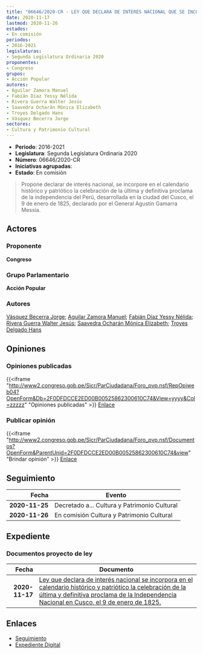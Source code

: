 ```yaml
---
title: "06646/2020-CR - LEY QUE DECLARA DE INTERÉS NACIONAL QUE SE INCORPORE EN EL CALENDARIO HISTÓRICO Y PATRIÓTICO LA CELEBERACIÓN DE LA ÚLTIMA Y DEFINITIVA PROCLAMA DE LA INDEPENDENCIA NACIONAL DESARROLLADA EN LA CIUDAD DEL CUSCO, EL 9 DE ENERO DE 1825"
date: 2020-11-17
lastmod: 2020-11-26
estados:
- En comisión
periodos:
- 2016-2021
legislaturas:
- Segunda Legislatura Ordinaria 2020
proponentes:
- Congreso
grupos:
- Acción Popular
autores:
- Aguilar Zamora Manuel
- Fabián Díaz Yessy Nélida
- Rivera Guerra Walter Jesús
- Saavedra Ocharán Mónica Elizabeth
- Troyes Delgado Hans
- Vásquez Becerra Jorge
sectores:
- Cultura y Patrimonio Cultural
---
```

- **Periodo**: 2016-2021
- **Legislatura**: Segunda Legislatura Ordinaria 2020
- **Número**: 06646/2020-CR
- **Iniciativas agrupadas**: 
- **Estado**: En comisión

> Propone declarar de interés nacional, se incorpore en el calendario histórico y patriótico la celebración de la última y definitiva proclama de la independencia del Perú, desarrollada en la ciudad del Cusco, el 9 de enero de 1825, declarado por el General Agustín Gamarra Messìa.


## Actores

### Proponente

**Congreso**

### Grupo Parlamentario

**Acción Popular**

### Autores

[Vásquez Becerra Jorge](mailto:mailto:jvasquezb@congreso.gob.pe); [Aguilar Zamora Manuel](mailto:mailto:maguilarz@congreso.gob.pe); [Fabián Díaz Yessy Nélida](mailto:mailto:yfabian@congreso.gob.pe); [Rivera Guerra Walter Jesús](mailto:mailto:wriverag@congreso.gob.pe); [Saavedra Ocharán Mónica Elizabeth](mailto:mailto:msaavedra@congreso.gob.pe); [Troyes Delgado Hans](mailto:mailto:htroyes@congreso.gob.pe)

## Opiniones

### Opiniones publicadas

{{<iframe "http://www2.congreso.gob.pe/Sicr/ParCiudadana/Foro_pvp.nsf/RepOpiweb04?OpenForm&Db=2F0DFDCCE2ED00B00525862300610C74&View=yyyy&Col=zzzzz" "Opiniones publicadas" >}}
[Enlace](http://www2.congreso.gob.pe/Sicr/ParCiudadana/Foro_pvp.nsf/RepOpiweb04?OpenForm&Db=2F0DFDCCE2ED00B00525862300610C74&View=yyyy&Col=zzzzz)

### Publicar opinión

{{<iframe "http://www2.congreso.gob.pe/Sicr/ParCiudadana/Foro_pvp.nsf/Documentos?OpenForm&ParentUnid=2F0DFDCCE2ED00B00525862300610C74&view" "Brindar opinión" >}}
[Enlace](http://www2.congreso.gob.pe/Sicr/ParCiudadana/Foro_pvp.nsf/Documentos?OpenForm&ParentUnid=2F0DFDCCE2ED00B00525862300610C74&view)


## Seguimiento

| Fecha | Evento |
|------:|--------|
| **2020-11-25** | Decretado a... Cultura y Patrimonio Cultural |
| **2020-11-26** | En comisión Cultura y Patrimonio Cultural |

## Expediente

### Documentos proyecto de ley

| Fecha | Documento |
|------:|-----------|
| **2020-11-17** | [Ley que declara de interés nacional se incorpora en el calendario histórico y patriótico la celebración de la última y definitiva proclama de la Independencia Nacional en Cusco, el 9 de enero de 1825.](https://leyes.congreso.gob.pe/Documentos/2016_2021/Proyectos_de_Ley_y_de_Resoluciones_Legislativas/PL0664420201116.pdf) |

## Enlaces

- [Seguimiento](http://www2.congreso.gob.pe/Sicr/TraDocEstProc/CLProLey2016.nsf/f7fff46988ca05b1052578e100829cc7/1388cd46449e90f005258623006b8c5c?OpenDocument)
- [Expediente Digital](http://www2.congreso.gob.pe/Sicr/TraDocEstProc/Expvirt_2011.nsf/visbusqptramdoc1621/06646?opendocument)

